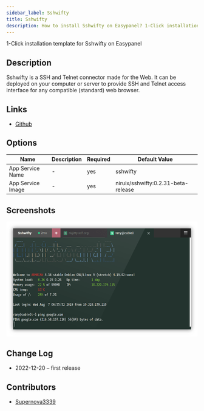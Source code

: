 ```yaml
---
sidebar_label: Sshwifty
title: Sshwifty
description: How to install Sshwifty on Easypanel? 1-Click installation template for Sshwifty on Easypanel
---
```


<!-- generated -->

1-Click installation template for Sshwifty on Easypanel

## Description

Sshwifty is a SSH and Telnet connector made for the Web. It can be deployed on your computer or server to provide SSH and Telnet access interface for any compatible (standard) web browser.

## Links

- [Github](https://github.com/nirui/sshwifty)

## Options

Name | Description | Required | Default Value
-|-|-|-
App Service Name | - | yes | sshwifty
App Service Image | - | yes | niruix/sshwifty:0.2.31-beta-release

## Screenshots

![Sshwifty Screenshot](./assets/screenshot.png)

## Change Log

- 2022-12-20 – first release

## Contributors

- [Supernova3339](https://github.com/Supernova3339)
